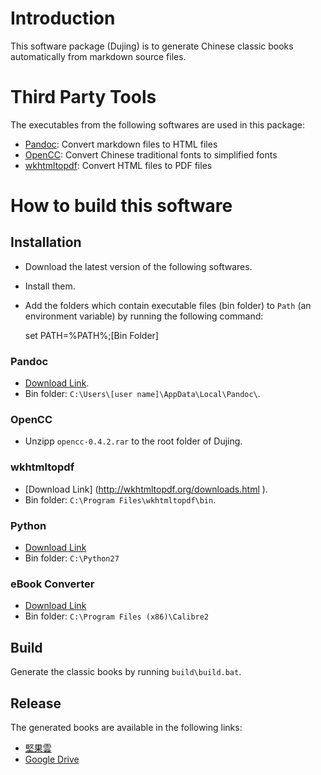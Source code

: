 # Introduction

This software package (Dujing) is to generate Chinese classic books automatically from markdown source files.

# Third Party Tools

The executables from the following softwares are used in this package:

- [Pandoc][1]: Convert markdown files to HTML files
- [OpenCC][2]: Convert Chinese traditional fonts to simplified fonts 
- [wkhtmltopdf][3]: Convert HTML files to PDF files

[1]: https://github.com/jgm/pandoc
[2]: https://github.com/BYVoid/OpenCC
[3]: https://github.com/wkhtmltopdf/wkhtmltopdf

# How to build this software

## Installation

- Download the latest version of the following softwares.
- Install them.
- Add the folders which contain executable files (bin folder) to `Path` (an environment variable) by running the following command:

	set PATH=%PATH%;[Bin Folder]

### Pandoc

- [Download Link](http://pandoc.org/installing.html ).
- Bin folder: `C:\Users\[user name]\AppData\Local\Pandoc\`.

### OpenCC

- Unzipp `opencc-0.4.2.rar` to the root folder of Dujing.

### wkhtmltopdf

- [Download Link] (http://wkhtmltopdf.org/downloads.html ).
- Bin folder: `C:\Program Files\wkhtmltopdf\bin`.

### Python

- [Download Link](https://www.python.org/downloads/)
- Bin folder: `C:\Python27`

### eBook Converter

- [Download Link](https://calibre-ebook.com/download_windows)
- Bin folder: `C:\Program Files (x86)\Calibre2`

## Build

Generate the classic books by running `build\build.bat`.

## Release

The generated books are available in the following links:

- [堅果雲](https://www.jianguoyun.com/#tab=browse::id=c2afb2::magic=18268d1525b1e90f::path=/::)
- [Google Drive](https://drive.google.com/drive/folders/0By077ki7vnOmR0NyUXpLLU0tekU?usp=sharing)
